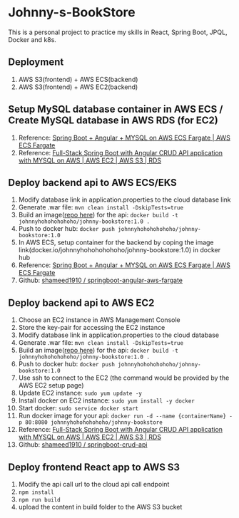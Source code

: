 # Johnny-s-BookStore
This is a personal project to practice my skills in React, Spring Boot, JPQL, Docker and k8s.

## Deployment
<ol>
  <li>AWS S3(frontend) + AWS ECS(backend)</li>
  <li>AWS S3(frontend) + AWS EC2(backend)</li>
</ol>

## Setup MySQL database container in AWS ECS / Create MySQL database in AWS RDS (for EC2)
<ol>
  <li>Reference: <a href="https://www.youtube.com/watch?v=zJMqCjc2qIc">Spring Boot + Angular + MYSQL on AWS ECS Fargate | AWS ECS Fargate</a></li>
  <li>Reference: <a href="https://www.youtube.com/watch?v=a5yR8wYkggs">Full-Stack Spring Boot with Angular CRUD API application with MYSQL on AWS | AWS EC2 | AWS S3 | RDS</a></li>
</ol>

## Deploy backend api to AWS ECS/EKS</h2>
<ol>
  <li>Modify database link in application.properties to the cloud database link</li>
  <li>Generate .war file: <code>mvn clean install -DskipTests=true</code></li>
  <li>Build an image(<a href="https://hub.docker.com/repository/docker/johnnyhohohohohoho/johnny-bookstore/general">repo here</a>) for the api: <code>docker build -t johnnyhohohohohoho/johnny-bookstore:1.0 .</code></li>
  <li>Push to docker hub: <code>docker push johnnyhohohohohoho/johnny-bookstore:1.0</code></li>
  <li>In AWS ECS, setup container for the backend by coping the image link(docker.io/johnnyhohohohohoho/johnny-bookstore:1.0) in docker hub</li>
  <li>Reference: <a href="https://www.youtube.com/watch?v=zJMqCjc2qIc">Spring Boot + Angular + MYSQL on AWS ECS Fargate | AWS ECS Fargate</a></li>
  <li>Github: <a href="https://github.com/shameed1910/springboot-angular-aws-fargate">shameed1910
/
springboot-angular-aws-fargate</a></li>
</ol>

## Deploy backend api to AWS EC2
<ol>
  <li>Choose an EC2 instance in AWS Management Console</li>
  <li>Store the key-pair for accessing the EC2 instance</li>
  <li>Modify database link in application.properties to the cloud database</li>
  <li>Generate .war file: <code>mvn clean install -DskipTests=true</code></li>
  <li>Build an image(<a href="https://hub.docker.com/repository/docker/johnnyhohohohohoho/johnny-bookstore/general">repo here</a>) for the api: <code>docker build -t johnnyhohohohohoho/johnny-bookstore:1.0 .</code></li>
  <li>Push to docker hub: <code>docker push johnnyhohohohohoho/johnny-bookstore:1.0</code></li>
  <li>Use ssh to connect to the EC2 (the command would be provided by the AWS EC2 setup page)</li>
  <li>Update EC2 instance: <code>sudo yum update -y</code></li>
  <li>Install docker on EC2 instance: <code>sudo yum install -y docker</code></li>
  <li>Start docker: <code>sudo service docker start</code></li>
  <li>Run docker image for your api: <code>docker run -d --name {containerName} -p 80:8080 johnnyhohohohohoho/johnny-bookstore</code></li>
  <li>Reference: <a href="https://www.youtube.com/watch?v=a5yR8wYkggs">Full-Stack Spring Boot with Angular CRUD API application with MYSQL on AWS | AWS EC2 | AWS S3 | RDS</a></li>
  <li>Github: <a href="https://github.com/shameed1910/springboot-crud-api" >shameed1910
/
springboot-crud-api</a></li>
</ol>

## Deploy frontend React app to AWS S3
<ol>
  <li>Modify the api call url to the cloud api call endpoint</li>
  <li><code>npm install</code></li>
  <li><code>npm run build</code></li>
  <li>upload the content in build folder to the AWS S3 bucket</li>
</ol>

